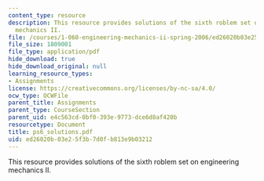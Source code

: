 ```yaml
---
content_type: resource
description: This resource provides solutions of the sixth roblem set on engineering
  mechanics II.
file: /courses/1-060-engineering-mechanics-ii-spring-2006/ed26020b03e25f3b7d0fb813e9b03212_ps6_solutions.pdf
file_size: 1809001
file_type: application/pdf
hide_download: true
hide_download_original: null
learning_resource_types:
- Assignments
license: https://creativecommons.org/licenses/by-nc-sa/4.0/
ocw_type: OCWFile
parent_title: Assignments
parent_type: CourseSection
parent_uid: e4c563cd-0bf0-393e-9773-dce6d8af420b
resourcetype: Document
title: ps6_solutions.pdf
uid: ed26020b-03e2-5f3b-7d0f-b813e9b03212
---
```

This resource provides solutions of the sixth roblem set on engineering mechanics II.